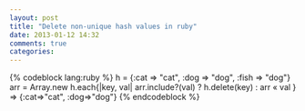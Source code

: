 ```yaml
---
layout: post
title: "Delete non-unique hash values in ruby"
date: 2013-01-12 14:32
comments: true
categories: 
---
```


{% codeblock lang:ruby %}
h = {:cat => "cat", :dog => "dog", :fish => "dog"}
arr = Array.new
h.each{|key, val| arr.include?(val) ? h.delete(key) : arr « val }
=> {:cat=>"cat", :dog=>"dog"} 
{% endcodeblock %}
